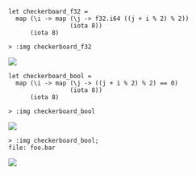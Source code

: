 
```futhark
let checkerboard_f32 =
  map (\i -> map (\j -> f32.i64 ((j + i % 2) % 2))
                 (iota 8))
      (iota 8)
```

```
> :img checkerboard_f32
```


![](img-img/26b07dbf1f772d987b40f08e0b0e0eab-img.png)


```futhark
let checkerboard_bool =
  map (\i -> map (\j -> ((j + i % 2) % 2) == 0)
                 (iota 8))
      (iota 8)
```

```
> :img checkerboard_bool
```


![](img-img/6ffd56d07e2c485080c59b4cbd6682b0-img.png)


```
> :img checkerboard_bool;
file: foo.bar
```


![](img-img/foo.bar)

